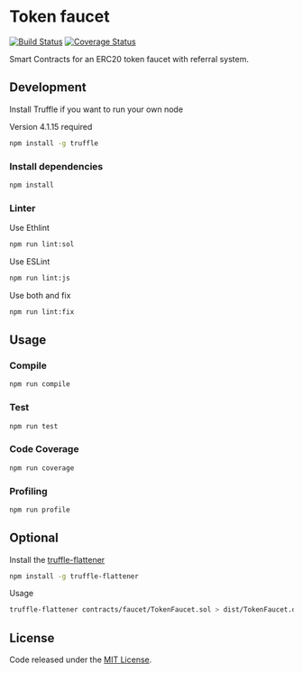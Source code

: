 # Token faucet

[![Build Status](https://travis-ci.org/comethio/faucet-smartcontracts.svg?branch=master)](https://travis-ci.org/comethio/faucet-smartcontracts) 
[![Coverage Status](https://coveralls.io/repos/github/comethio/faucet-smartcontracts/badge.svg?branch=master)](https://coveralls.io/github/comethio/faucet-smartcontracts?branch=master)

Smart Contracts for an ERC20 token faucet with referral system.


## Development

Install Truffle if you want to run your own node

Version 4.1.15 required

```bash
npm install -g truffle
```

### Install dependencies

```bash
npm install
```

### Linter

Use Ethlint

```bash
npm run lint:sol
```

Use ESLint

```bash
npm run lint:js
```

Use both and fix

```bash
npm run lint:fix
```

## Usage
 
### Compile

```bash
npm run compile
```

### Test 

```bash
npm run test 
```

### Code Coverage

```bash
npm run coverage
```

### Profiling

```bash
npm run profile
```

## Optional

Install the [truffle-flattener](https://github.com/alcuadrado/truffle-flattener)

```bash
npm install -g truffle-flattener
```

Usage

```bash
truffle-flattener contracts/faucet/TokenFaucet.sol > dist/TokenFaucet.dist.sol
```

## License

Code released under the [MIT License](https://github.com/comethio/faucet-smartcontracts/blob/master/LICENSE).
